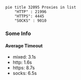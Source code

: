 
```mermaid
pie title 32095 Proxies in list
    "HTTP" : 21996
    "HTTPS": 4445
    "SOCKS" : 9010
```

### Some Info
#### Average Timeout

- mixed: 3.1s
- http: 1.6s
- https: 8.7s
- socks: 6.5s